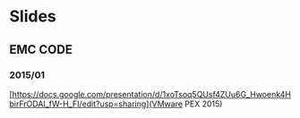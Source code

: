# Slides

## EMC CODE

### 2015/01
[https://docs.google.com/presentation/d/1xoTsoq5QUsf4ZUu6G_Hwoenk4HbirFrODAI_fW-H_FI/edit?usp=sharing](VMware PEX 2015)
